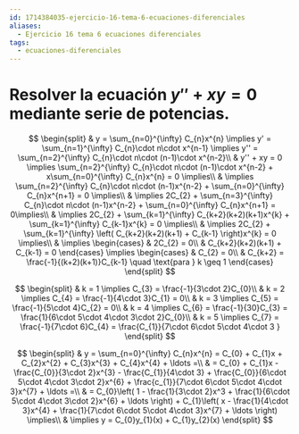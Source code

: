 ```yaml
---
id: 1714384035-ejercicio-16-tema-6-ecuaciones-diferenciales
aliases:
  - Ejercicio 16 tema 6 ecuaciones diferenciales
tags:
  - ecuaciones-diferenciales
---
```


# Resolver la ecuación $y''+xy=0$ mediante serie de potencias.

$$
\begin{split}
    & y = \sum_{n=0}^{\infty} C_{n}x^{n} \implies y' = \sum_{n=1}^{\infty} C_{n}\cdot n\cdot x^{n-1} \implies y'' = \sum_{n=2}^{\infty} C_{n}\cdot n\cdot (n-1)\cdot x^{n-2}\\
    & y'' + xy = 0 \implies \sum_{n=2}^{\infty} C_{n}\cdot n\cdot (n-1)\cdot x^{n-2} + x\sum_{n=0}^{\infty} C_{n}x^{n} = 0 \implies\\
    & \implies \sum_{n=2}^{\infty} C_{n}\cdot n\cdot (n-1)x^{n-2} + \sum_{n=0}^{\infty} C_{n}x^{n+1} = 0 \implies\\ 
    & \implies 2C_{2} + \sum_{n=3}^{\infty} C_{n}\cdot n\cdot (n-1)x^{n-2} + \sum_{n=0}^{\infty} C_{n}x^{n+1} = 0\implies\\
    & \implies 2C_{2} + \sum_{k=1}^{\infty} C_{k+2}(k+2)(k+1)x^{k} + \sum_{k=1}^{\infty} C_{k-1}x^{k} = 0 \implies\\
    & \implies 2C_{2} + \sum_{k=1}^{\infty} \left( C_{k+2}(k+2)(k+1) + C_{k-1} \right)x^{k} = 0 \implies\\
    & \implies \begin{cases}
        & 2C_{2} = 0\\
        & C_{k+2}(k+2)(k+1) + C_{k-1} = 0
    \end{cases} \implies
    \begin{cases}
        & C_{2} = 0\\
        & C_{k+2} = \frac{-1}{(k+2)(k+1)}C_{k-1} \quad \text{para } k \geq 1
    \end{cases}
\end{split}
$$

$$
\begin{split}
    & k = 1 \implies C_{3} = \frac{-1}{3\cdot 2}C_{0}\\
    & k = 2 \implies C_{4} = \frac{-1}{4\cdot 3}C_{1} = 0\\
    & k = 3 \implies C_{5} = \frac{-1}{5\cdot 4}C_{2} = 0\\
    & k = 4 \implies C_{6} = \frac{-1}{30}C_{3} = \frac{1}{6\cdot 5\cdot 4\cdot 3\cdot 2}C_{0}\\
    & k = 5 \implies C_{7} = \frac{-1}{7\cdot 6}C_{4} = \frac{C_{1}}{7\cdot 6\cdot 5\cdot 4\cdot 3 }
\end{split}
$$

$$
\begin{split}
    & y = \sum_{n=0}^{\infty} C_{n}x^{n} = C_{0} + C_{1}x + C_{2}x^{2} + C_{3}x^{3} + C_{4}x^{4} + \ldots =\\
    & = C_{0} + C_{1}x - \frac{C_{0}}{3\cdot 2}x^{3} - \frac{C_{1}}{4\cdot 3} + \frac{C_{0}}{6\cdot 5\cdot 4\cdot 3\cdot 2}x^{6} + \frac{c_{1}}{7\cdot 6\cdot 5\cdot 4\cdot 3}x^{7} + \ldots =\\
    & = C_{0}\left( 1 - \frac{1}{3\cdot 2}x^3 + \frac{1}{6\cdot 5\cdot 4\cdot 3\cdot 2}x^{6} + \ldots   \right) + C_{1}\left( x - \frac{1}{4\cdot 3}x^{4} + \frac{1}{7\cdot 6\cdot 5\cdot 4\cdot 3}x^{7} + \ldots  \right) \implies\\
    & \implies y = C_{0}y_{1}(x) + C_{1}y_{2}(x)
\end{split}
$$

